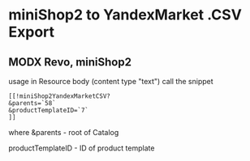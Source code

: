 miniShop2 to YandexMarket .CSV Export
===================
MODX Revo, miniShop2
--------------------

usage in Resource body (content type "text") call the snippet

```
[[!miniShop2YandexMarketCSV?
&parents=`58`
&productTemplateID=`7`
]]
```

where &parents - root of Catalog

productTemplateID - ID of product template
